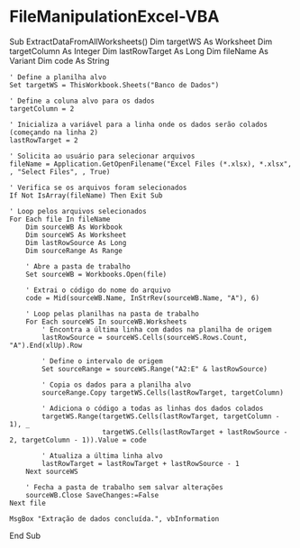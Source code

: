 # FileManipulationExcel-VBA

Sub ExtractDataFromAllWorksheets()
    Dim targetWS As Worksheet
    Dim targetColumn As Integer
    Dim lastRowTarget As Long
    Dim fileName As Variant
    Dim code As String
    
    ' Define a planilha alvo
    Set targetWS = ThisWorkbook.Sheets("Banco de Dados")
    
    ' Define a coluna alvo para os dados
    targetColumn = 2
    
    ' Inicializa a variável para a linha onde os dados serão colados (começando na linha 2)
    lastRowTarget = 2
    
    ' Solicita ao usuário para selecionar arquivos
    fileName = Application.GetOpenFilename("Excel Files (*.xlsx), *.xlsx", , "Select Files", , True)
    
    ' Verifica se os arquivos foram selecionados
    If Not IsArray(fileName) Then Exit Sub
    
    ' Loop pelos arquivos selecionados
    For Each file In fileName
        Dim sourceWB As Workbook
        Dim sourceWS As Worksheet
        Dim lastRowSource As Long
        Dim sourceRange As Range
        
        ' Abre a pasta de trabalho
        Set sourceWB = Workbooks.Open(file)
        
        ' Extrai o código do nome do arquivo
        code = Mid(sourceWB.Name, InStrRev(sourceWB.Name, "A"), 6)
        
        ' Loop pelas planilhas na pasta de trabalho
        For Each sourceWS In sourceWB.Worksheets
            ' Encontra a última linha com dados na planilha de origem
            lastRowSource = sourceWS.Cells(sourceWS.Rows.Count, "A").End(xlUp).Row
            
            ' Define o intervalo de origem
            Set sourceRange = sourceWS.Range("A2:E" & lastRowSource)
            
            ' Copia os dados para a planilha alvo
            sourceRange.Copy targetWS.Cells(lastRowTarget, targetColumn)
            
            ' Adiciona o código a todas as linhas dos dados colados
            targetWS.Range(targetWS.Cells(lastRowTarget, targetColumn - 1), _
                           targetWS.Cells(lastRowTarget + lastRowSource - 2, targetColumn - 1)).Value = code
            
            ' Atualiza a última linha alvo
            lastRowTarget = lastRowTarget + lastRowSource - 1
        Next sourceWS
        
        ' Fecha a pasta de trabalho sem salvar alterações
        sourceWB.Close SaveChanges:=False
    Next file
    
    MsgBox "Extração de dados concluída.", vbInformation
End Sub
